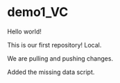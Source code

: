 # demo1_VC
Hello world!

This is our first repository! Local.

We are pulling and pushing changes.

Added the missing data script.
